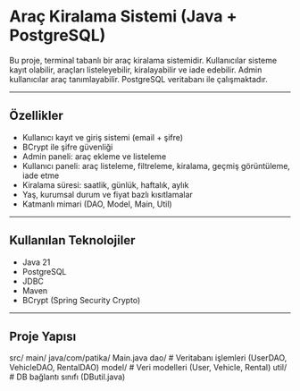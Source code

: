 #  Araç Kiralama Sistemi (Java + PostgreSQL)

Bu proje, terminal tabanlı bir araç kiralama sistemidir. Kullanıcılar sisteme kayıt olabilir, araçları listeleyebilir, kiralayabilir ve iade edebilir. Admin kullanıcılar araç tanımlayabilir. PostgreSQL veritabanı ile çalışmaktadır.

---

##  Özellikler

- Kullanıcı kayıt ve giriş sistemi (email + şifre)
- BCrypt ile şifre güvenliği
- Admin paneli: araç ekleme ve listeleme
- Kullanıcı paneli: araç listeleme, filtreleme, kiralama, geçmiş görüntüleme, iade etme
- Kiralama süresi: saatlik, günlük, haftalık, aylık
- Yaş, kurumsal durum ve fiyat bazlı kısıtlamalar
- Katmanlı mimari (DAO, Model, Main, Util)

---

## Kullanılan Teknolojiler

- Java 21
- PostgreSQL
- JDBC
- Maven
- BCrypt (Spring Security Crypto)

---

## Proje Yapısı
src/
main/
java/com/patika/
Main.java
dao/ # Veritabanı işlemleri (UserDAO, VehicleDAO, RentalDAO)
 model/ # Veri modelleri (User, Vehicle, Rental)
util/ # DB bağlantı sınıfı (DButil.java)

